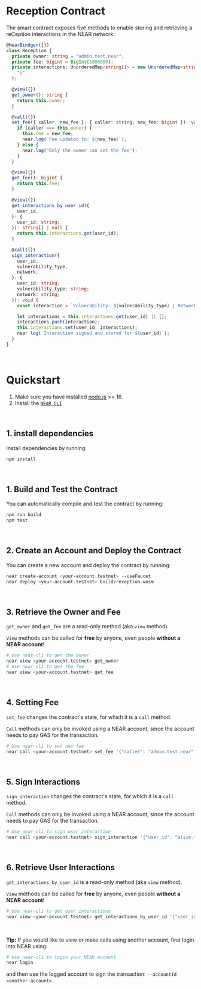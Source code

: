 # Reception Contract

The smart contract exposes five methods to enable storing and retrieving a reCeption interactions in the NEAR network.

```ts
@NearBindgen({})
class Reception {
  private owner: string = "admin.test.near";
  private fee: bigint = BigInt(1000000);
  private interactions: UnorderedMap<string[]> = new UnorderedMap<string[]>(
    "i"
  );

  @view({})
  get_owner(): string {
    return this.owner;
  }

  @call({})
  set_fee({ caller, new_fee }: { caller: string; new_fee: bigint }): void {
    if (caller === this.owner) {
      this.fee = new_fee;
      near.log(`Fee updated to: ${new_fee}`);
    } else {
      near.log("Only the owner can set the fee");
    }
  }

  @view({})
  get_fee(): bigint {
    return this.fee;
  }

  @view({})
  get_interactions_by_user_id({
    user_id,
  }: {
    user_id: string;
  }): string[] | null {
    return this.interactions.get(user_id);
  }

  @call({})
  sign_interaction({
    user_id,
    vulnerability_type,
    network,
  }: {
    user_id: string;
    vulnerability_type: string;
    network: string;
  }): void {
    const interaction = `Vulnerability: ${vulnerability_type} | Network: ${network}`;

    let interactions = this.interactions.get(user_id) || [];
    interactions.push(interaction);
    this.interactions.set(user_id, interactions);
    near.log(`Interaction signed and stored for ${user_id}`);
  }
}
```

<br />

# Quickstart

1. Make sure you have installed [node.js](https://nodejs.org/en/download/package-manager/) >= 16.
2. Install the [`NEAR CLI`](https://github.com/near/near-cli#setup)

<br />

## 1. install dependencies

Install dependencies by running:

```bash
npm install
```

<br />

## 1. Build and Test the Contract

You can automatically compile and test the contract by running:

```bash
npm run build
npm test
```

<br />

## 2. Create an Account and Deploy the Contract

You can create a new account and deploy the contract by running:

```bash
near create-account <your-account.testnet> --useFaucet
near deploy <your-account.testnet> build/reception.wasm
```

<br />

## 3. Retrieve the Owner and Fee

`get_owner` and `get_fee` are a read-only method (aka `view` method).

`View` methods can be called for **free** by anyone, even people **without a NEAR account**!

```bash
# Use near-cli to get the owner
near view <your-account.testnet> get_owner
# Use near-cli to get the fee
near view <your-account.testnet> get_fee
```

<br />

## 4. Setting Fee

`set_fee` changes the contract's state, for which it is a `call` method.

`Call` methods can only be invoked using a NEAR account, since the account needs to pay GAS for the transaction.

```bash
# Use near-cli to set new fee
near call <your-account.testnet> set_fee '{"caller": "admin.test.near", "new_fee": "2000000"}' --accountId <your-account.testnet>
```

<br />

## 5. Sign Interactions

`sign_interaction` changes the contract's state, for which it is a `call` method.

`Call` methods can only be invoked using a NEAR account, since the account needs to pay GAS for the transaction.

```bash
# Use near-cli to sign user interaction
near call <your-account.testnet> sign_interaction '{"user_id": "alice.test.near", "vulnerability_type": "Reentrancy", "network":"Ethereum"}' --accountId <your-account.testnet>
```

<br />

## 6. Retrieve User Interactions

`get_interactions_by_user_id` is a read-only method (aka `view` method).

`View` methods can be called for **free** by anyone, even people **without a NEAR account**!

```bash
# Use near-cli to get user interactions
near view <your-account.testnet> get_interactions_by_user_id '{"user_id":"alice.test.near"}'
```

<br />

**Tip:** If you would like to view or make calls using another account, first login into NEAR using:

```bash
# Use near-cli to login your NEAR account
near login
```

and then use the logged account to sign the transaction: `--accountId <another-account>`.
